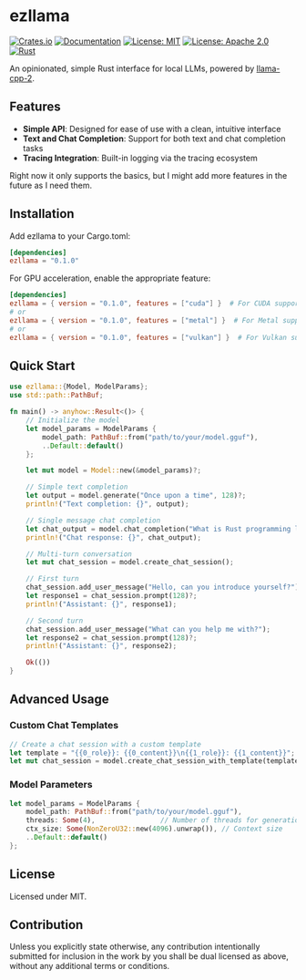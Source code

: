 # ezllama

[![Crates.io](https://img.shields.io/crates/v/ezllama.svg)](https://crates.io/crates/ezllama)
[![Documentation](https://docs.rs/ezllama/badge.svg)](https://docs.rs/ezllama)
[![License: MIT](https://img.shields.io/badge/License-MIT-yellow.svg)](https://opensource.org/licenses/MIT)
[![License: Apache 2.0](https://img.shields.io/badge/License-Apache%202.0-blue.svg)](https://opensource.org/licenses/Apache-2.0)
[![Rust](https://img.shields.io/badge/rust-stable-orange.svg)](https://www.rust-lang.org/)

An opinionated, simple Rust interface for local LLMs, powered by [llama-cpp-2](https://github.com/rustformers/llama-cpp-rs).

## Features

- **Simple API**: Designed for ease of use with a clean, intuitive interface
- **Text and Chat Completion**: Support for both text and chat completion tasks
- **Tracing Integration**: Built-in logging via the tracing ecosystem

Right now it only supports the basics, but I might add more features in the future
as I need them.

## Installation

Add ezllama to your Cargo.toml:

```toml
[dependencies]
ezllama = "0.1.0"
```

For GPU acceleration, enable the appropriate feature:

```toml
[dependencies]
ezllama = { version = "0.1.0", features = ["cuda"] }  # For CUDA support
# or
ezllama = { version = "0.1.0", features = ["metal"] }  # For Metal support (macOS)
# or
ezllama = { version = "0.1.0", features = ["vulkan"] }  # For Vulkan support
```

## Quick Start

```rust
use ezllama::{Model, ModelParams};
use std::path::PathBuf;

fn main() -> anyhow::Result<()> {
    // Initialize the model
    let model_params = ModelParams {
        model_path: PathBuf::from("path/to/your/model.gguf"),
        ..Default::default()
    };

    let mut model = Model::new(&model_params)?;

    // Simple text completion
    let output = model.generate("Once upon a time", 128)?;
    println!("Text completion: {}", output);

    // Single message chat completion
    let chat_output = model.chat_completion("What is Rust programming language?", 256)?;
    println!("Chat response: {}", chat_output);

    // Multi-turn conversation
    let mut chat_session = model.create_chat_session();

    // First turn
    chat_session.add_user_message("Hello, can you introduce yourself?");
    let response1 = chat_session.prompt(128)?;
    println!("Assistant: {}", response1);

    // Second turn
    chat_session.add_user_message("What can you help me with?");
    let response2 = chat_session.prompt(128)?;
    println!("Assistant: {}", response2);

    Ok(())
}
```

## Advanced Usage

### Custom Chat Templates

```rust
// Create a chat session with a custom template
let template = "{{0_role}}: {{0_content}}\n{{1_role}}: {{1_content}}";
let mut chat_session = model.create_chat_session_with_template(template.to_string());
```

### Model Parameters

```rust
let model_params = ModelParams {
    model_path: PathBuf::from("path/to/your/model.gguf"),
    threads: Some(4),                // Number of threads for generation
    ctx_size: Some(NonZeroU32::new(4096).unwrap()), // Context size
    ..Default::default()
};
```

## License

Licensed under MIT.

## Contribution

Unless you explicitly state otherwise, any contribution intentionally submitted for inclusion in the work by you shall be dual licensed as above, without any additional terms or conditions.
